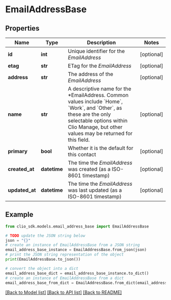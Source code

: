 # EmailAddressBase


## Properties

Name | Type | Description | Notes
------------ | ------------- | ------------- | -------------
**id** | **int** | Unique identifier for the *EmailAddress* | [optional] 
**etag** | **str** | ETag for the *EmailAddress* | [optional] 
**address** | **str** | The address of the *EmailAddress* | [optional] 
**name** | **str** | A descriptive name for the *EmailAddress. Common values include &#x60;Home&#x60;, &#x60;Work&#x60;, and &#x60;Other&#x60;, as these are the only selectable options within Clio Manage, but other values may be returned for this field. | [optional] 
**primary** | **bool** | Whether it is the default for this contact | [optional] 
**created_at** | **datetime** | The time the *EmailAddress* was created (as a ISO-8601 timestamp) | [optional] 
**updated_at** | **datetime** | The time the *EmailAddress* was last updated (as a ISO-8601 timestamp) | [optional] 

## Example

```python
from clio_sdk.models.email_address_base import EmailAddressBase

# TODO update the JSON string below
json = "{}"
# create an instance of EmailAddressBase from a JSON string
email_address_base_instance = EmailAddressBase.from_json(json)
# print the JSON string representation of the object
print(EmailAddressBase.to_json())

# convert the object into a dict
email_address_base_dict = email_address_base_instance.to_dict()
# create an instance of EmailAddressBase from a dict
email_address_base_from_dict = EmailAddressBase.from_dict(email_address_base_dict)
```
[[Back to Model list]](../README.md#documentation-for-models) [[Back to API list]](../README.md#documentation-for-api-endpoints) [[Back to README]](../README.md)


